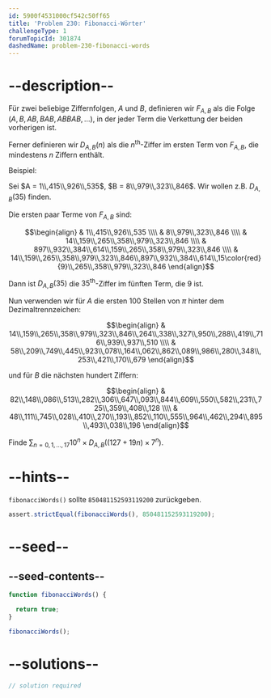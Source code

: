```yaml
---
id: 5900f4531000cf542c50ff65
title: 'Problem 230: Fibonacci-Wörter'
challengeType: 1
forumTopicId: 301874
dashedName: problem-230-fibonacci-words
---
```


# --description--

Für zwei beliebige Ziffernfolgen, $A$ und $B$, definieren wir $F_{A,B}$ als die Folge ($A, B, AB, BAB, ABBAB, \ldots$), in der jeder Term die Verkettung der beiden vorherigen ist.

Ferner definieren wir $D_{A,B}(n)$ als die $n^{\text{th}}$-Ziffer im ersten Term von $F_{A,B}$, die mindestens $n$ Ziffern enthält.

Beispiel:

Sei $A = 1\\,415\\,926\\,535$, $B = 8\\,979\\,323\\,846$. Wir wollen z.B. $D_{A,B}(35)$ finden.

Die ersten paar Terme von $F_{A,B}$ sind:

$$\begin{align}   & 1\\,415\\,926\\,535 \\\\
  & 8\\,979\\,323\\,846 \\\\   & 14\\,159\\,265\\,358\\,979\\,323\\,846 \\\\
  & 897\\,932\\,384\\,614\\,159\\,265\\,358\\,979\\,323\\,846 \\\\ & 14\\,159\\,265\\,358\\,979\\,323\\,846\\,897\\,932\\,384\\,614\\,15\color{red}{9}\\,265\\,358\\,979\\,323\\,846 \end{align}$$

Dann ist $D_{A,B}(35)$ die ${35}^{\text{th}}$-Ziffer im fünften Term, die 9 ist.

Nun verwenden wir für $A$ die ersten 100 Stellen von $π$ hinter dem Dezimaltrennzeichen:

$$\begin{align}   & 14\\,159\\,265\\,358\\,979\\,323\\,846\\,264\\,338\\,327\\,950\\,288\\,419\\,716\\,939\\,937\\,510 \\\\
  & 58\\,209\\,749\\,445\\,923\\,078\\,164\\,062\\,862\\,089\\,986\\,280\\,348\\,253\\,421\\,170\\,679 \end{align}$$

und für $B$ die nächsten hundert Ziffern:

$$\begin{align}   & 82\\,148\\,086\\,513\\,282\\,306\\,647\\,093\\,844\\,609\\,550\\,582\\,231\\,725\\,359\\,408\\,128 \\\\
  & 48\\,111\\,745\\,028\\,410\\,270\\,193\\,852\\,110\\,555\\,964\\,462\\,294\\,895\\,493\\,038\\,196 \end{align}$$

Finde $\sum_{n = 0, 1, \ldots, 17} {10}^n × D_{A,B}((127 + 19n) × 7^n)$.

# --hints--

`fibonacciWords()` sollte `850481152593119200` zurückgeben.

```js
assert.strictEqual(fibonacciWords(), 850481152593119200);
```

# --seed--

## --seed-contents--

```js
function fibonacciWords() {

  return true;
}

fibonacciWords();
```

# --solutions--

```js
// solution required
```
